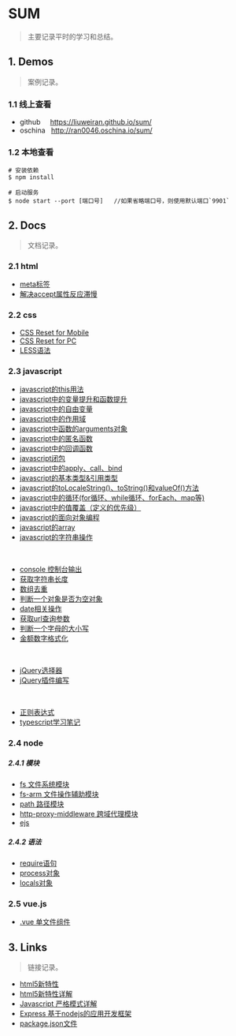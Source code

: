 # SUM

>主要记录平时的学习和总结。

## 1. Demos

>案例记录。

### 1.1 线上查看

+ github &nbsp;&nbsp;&nbsp; https://liuweiran.github.io/sum/
+ oschina &nbsp; http://ran0046.oschina.io/sum/

### 1.2 本地查看

    # 安装依赖
    $ npm install 
       
    # 启动服务
    $ node start --port [端口号]   //如果省略端口号，则使用默认端口`9901`

## 2. Docs

>文档记录。

### 2.1 html

+ [meta标签](./docs/html/meta.md)
+ [解决accept属性反应滞慢](./docs/html/accept.md)

### 2.2 css

+ [CSS Reset for Mobile](./docs/css/reset_mobile.md)
+ [CSS Reset for PC](./docs/css/reset_pc.md)
+ [LESS语法](./docs/css/less.md)

### 2.3 javascript

+ [javascript的this用法](./docs/javascript/this.md)
+ [javascript中的变量提升和函数提升](./docs/javascript/hoisting.md)
+ [javascript中的自由变量](./docs/javascript/variable.md)
+ [javascript中的作用域](./docs/javascript/scope.md)
+ [javascript中函数的arguments对象](./docs/javascript/arguments.md)
+ [javascript中的匿名函数](./docs/javascript/anonymous.md)
+ [javascript中的回调函数](./docs/javascript/callback.md)
+ [javascript闭包](./docs/javascript/closure.md)
+ [javascript中的apply、call、bind](./docs/javascript/apply.md)
+ [javascript的基本类型&引用类型](./docs/javascript/type.md)
+ [javascript的toLocaleString()、toString()和valueOf()方法](./docs/javascript/toString.md)
+ [javascript中的循环(for循环、while循环、forEach、map等)](./docs/javascript/loop.md)
+ [javascript中的值覆盖（定义的优先级）](./docs/javascript/overridden.md)
+ [javascript的面向对象编程](./docs/javascript/OOP.md)
+ [javascript的array](./docs/javascript/array.md)
+ [javascript的字符串操作](./docs/javascript/string.md)

<br>

+ [console 控制台输出](./docs/javascript/console.md)
+ [获取字符串长度](./docs/javascript/str_length.md)
+ [数组去重](./docs/javascript/array_unique.md)
+ [判断一个对象是否为空对象](./docs/javascript/empty_object.md)
+ [date相关操作](./docs/javascript/date.md)
+ [获取url查询参数](./docs/javascript/get_url_search.md)
+ [判断一个字母的大小写](./docs/javascript/isUpper.md)
+ [金额数字格式化](./docs/javascript/amount.md)

<br>

+ [jQuery选择器](./docs/javascript/jq_selector)
+ [jQuery插件编写](./docs/javascript/jq_plugin.md)

<br>

+ [正则表达式](./docs/javascript/regEx.md)
+ [typescript学习笔记](./docs/javascript/typescript.md)

### 2.4 node

##### 2.4.1 模块

+ [fs 文件系统模块](docs/node/module/fs.md)
+ [fs-arm 文件操作辅助模块](docs/node/module/fs-arm.md)
+ [path 路径模块](docs/node/module/path.md)
+ [http-proxy-middleware 跨域代理模块](docs/node/module/proxy.md)
+ [ejs](docs/node/module/ejs.md)

##### 2.4.2 语法

+ [require语句](docs/node/grammer/require.md)
+ [process对象](docs/node/grammer/process.md)  
+ [locals对象](docs/node/grammer/locals.md)

### 2.5 vue.js

+ [.vue 单文件组件](./docs/vuejs/vue.md)

## 3. Links

> 链接记录。

+ [html5新特性](http://www.jb51.net/html5/45220.html)
+ [html5新特性详解](http://www.webkfa.com/one4/w1730.html)
+ [Javascript 严格模式详解](http://www.ruanyifeng.com/blog/2013/01/javascript_strict_mode.html)
+ [Express 基于nodejs的应用开发框架](http://www.expressjs.com.cn)
+ [package.json文件](http://javascript.ruanyifeng.com/nodejs/packagejson.html)
